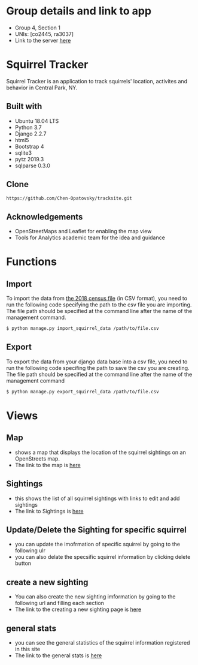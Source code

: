 # Group details and link to app
 - Group 4, Section 1
 - UNIs: [co2445, ra3037]
 - Link to the server
 [here](https://firm-camp-255414.appspot.com/)
# Squirrel Tracker

Squirrel Tracker is an application to track squirrels' location, activites and behavior in Central Park, NY. 

## Built with
- Ubuntu 18.04 LTS
- Python 3.7
- Django 2.2.7
- html5
- Bootstrap 4
- sqlite3 
- pytz 2019.3
- sqlparse 0.3.0

## Clone
```sh
https://github.com/Chen-Opatovsky/tracksite.git
```
## Acknowledgements
- OpenStreetMaps and Leaflet for enabling the map view
- Tools for Analytics academic team for the idea and guidance

# Functions 
## Import
To import the data from [the 2018 census file](https://data.cityofnewyork.us/Environment/2018-Central-Park-Squirrel-Census-Squirrel-Data/vfnx-vebw) (in CSV format), you need to run the following code specifying the path to the csv file you are importing.
The file path should be specified at the command line after the name of the management command. 

```sh
$ python manage.py import_squirrel_data /path/to/file.csv
```

## Export
To export the data from your django data base into a csv file, you need to run the following code specifing the path to save the csv you are creating.
The file path should be specified at the command line after the name of the management command
```sh
$ python manage.py export_squirrel_data /path/to/file.csv
```

# Views
## Map
 - shows a map that displays the location of the squirrel sightings on an OpenStreets map.
 - The link to the map is [here](https://firm-camp-255414.appspot.com/map/)

## Sightings
 - this shows the list of all squirrel sightings with links to edit and add sightings
 - The link to Sightings is [here](https://firm-camp-255414.appspot.com/sightings/)
 
## Update/Delete the Sighting for specific squirrel
 - you can update the imofrmation of specific squirrel by going to the following ulr
 - you can also delate the specsific squirrel information by clicking delete button
 
## create a new sighting
 - You can also create the new sighting imformation by going to the following url and filling each section
 - The link to the creating a new sighting page is [here](https://firm-camp-255414.appspot.com/sightings/add/)
 
## general stats
- you can see the general statistics of the squirrel information registered in this site
- The link to the general stats is [here](https://firm-camp-255414.appspot.com/stats/)


